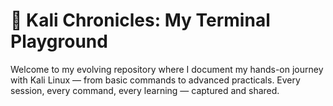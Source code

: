 # 🐉 Kali Chronicles: My Terminal Playground

Welcome to my evolving repository where I document my hands-on journey with Kali Linux — from basic commands to advanced practicals. Every session, every command, every learning — captured and shared.
